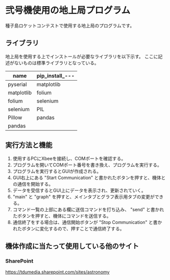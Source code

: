 # 弐号機使用の地上局プログラム

種子島ロケットコンテストで使用する地上局のプログラムです。

## ライブラリ
地上局を使用する上でインストールが必要なライブラリを以下示す。
ここに記述がないものは標準ライブラリとなっている。

| name        | pip_install_--- |
|-------------|-----------------|
| pyserial    | matplotlib      |
| matplotlib  | folium          |
| folium      | selenium        |
| selenium    | PIL             |
| Pillow      | pandas          | 
| pandas      |                 |

## 実行方法と機能
1. 使用するPCにXbeeを接続し、COMポートを確認する。
2. プログラムを開いてCOMポート番号を書き換え、プログラムを実行する。
3. プログラムを実行するとGUIが作成される。 
4. GUI右上にある "Start Communication" と書かれたボタンを押すと、機体との通信を開始する。
5. データを受信するとGUI上にデータを表示され、更新されていく。
6. "main" と "graph" を押すと、メインタブとグラフ表示用タブの変更ができる。
7. コマンド一覧の上部にある欄に送信コマンドを打ち込み、 "send" と書かれたボタンを押すと、機体にコマンドを送信する。
8. 通信終了をする場合は、通信開始ボタンが "Stop Communication" と書かれたボタンに変化するので、押すことで通信終了する。


## 機体作成に当たって使用している他のサイト
### SharePoint

<https://tdumedia.sharepoint.com/sites/astronomy>


